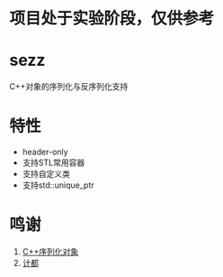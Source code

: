 # 项目处于实验阶段，仅供参考

# sezz
C++对象的序列化与反序列化支持

# 特性
- header-only
- 支持STL常用容器
- 支持自定义类
- 支持std::unique_ptr

# 鸣谢
1. [C++序列化对象 ](https://www.cnblogs.com/mmc1206x/p/11053826.html)
2. [计都](https://github.com/fuyouawa)